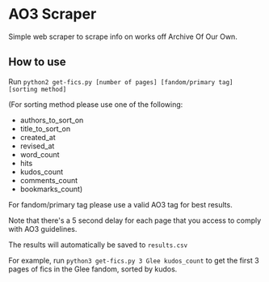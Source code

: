 # AO3 Scraper 
Simple web scraper to scrape info on works off Archive Of Our Own. 

## How to use
Run `python2 get-fics.py [number of pages] [fandom/primary tag] [sorting method]`

(For sorting method please use one of the following: 
- authors_to_sort_on
- title_to_sort_on
- created_at
- revised_at
- word_count
- hits
- kudos_count
- comments_count
- bookmarks_count)

For fandom/primary tag please use a valid AO3 tag for best results.

Note that there's a 5 second delay for each page that you access to comply with AO3 guidelines.

The results will automatically be saved to `results.csv`

For example, run `python3 get-fics.py 3 Glee kudos_count` to get the first 3 pages of fics in the Glee fandom, sorted by kudos.